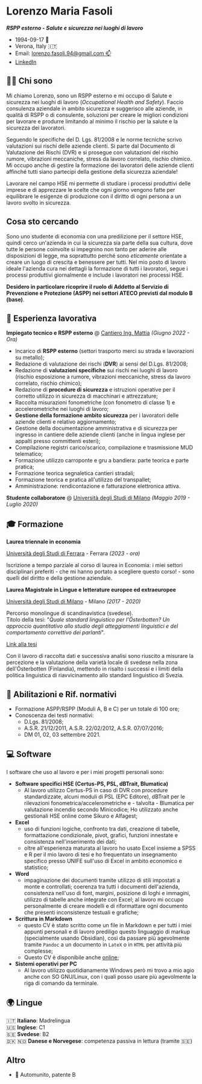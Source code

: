 # Lorenzo Maria Fasoli

***RSPP esterno - Salute e sicurezza nei luoghi di lavoro***

- 1994-09-17 🎂 <br>
- Verona, Italy 🇮🇹 <br>
- Email: [lorenzo.fasoli.94@gmail.com 📫](mailto:lorenzo.fasoli.94@gmail.com) <br>
- [LinkedIn](https://www.linkedin.com/in/lorenzofasoli/) <br>

## 🧑‍💼 Chi sono

Mi chiamo Lorenzo, sono un RSPP esterno e mi occupo di Salute e sicurezza nei luoghi di lavoro (_Occupational Health and Safety_).
Faccio consulenza aziendale in ambito sicurezza e suggerisco alle aziende, in qualità di RSPP o di consulente, soluzioni per creare le migliori condizioni per lavorare e produrre limitando al minimo il rischio per la salute e la sicurezza dei lavoratori.

Seguendo le specifiche del D. Lgs. 81/2008 e le norme tecniche scrivo valutazioni sui rischi delle aziende clienti. Si parte dal Documento di Valutazione dei Rischi (DVR) e si prosegue con valutazioni del rischio rumore, vibrazioni meccaniche, stress da lavoro correlato, rischio chimico.
Mi occupo anche di gestire la formazione dei lavoratori delle aziende clienti affinché tutti siano partecipi della gestione della sicurezza aziendale!

Lavorare nel campo HSE mi permette di studiare i processi produttivi delle imprese e di apprezzare le scelte che ogni giorno vengono fatte per equilibrare le esigenze di produzione con il diritto di ogni persona a un lavoro svolto in sicurezza.

## Cosa sto cercando

Sono uno studente di economia con una predilizione per il settore HSE, quindi cerco un'azienda in cui la sicurezza sia parte della sua cultura, dove tutte le persone coinvolte si impegnino non tanto per aderire alle disposizioni di legge, ma soprattutto perché sono _eticamente_ orientate a creare un luogo di crescita e benessere per tutti. Nel mio posto di lavoro ideale l'azienda cura nei dettagli la formazione di tutti i lavoratori, segue i processi produttivi giornalmente e include i lavoratori nei processi HSE.

**Desidero in particolare ricoprire il ruolo di Addetto al Servizio di Prevenzione e Protezione (ASPP) nei settori ATECO previsti dal modulo B (base)**.

## 🔧 Esperienza lavorativa 

**Impiegato tecnico e RSPP esterno** @ [Cantiero Ing. Mattia]() _(Giugno 2022 - Ora)_ <br>
- Incarico di **RSPP esterno** (settori trasporto merci su strada e lavorazioni su metallo);
- Redazione di valutazione dei rischi (**DVR**) ai sensi del D.Lgs. 81/2008;
- Redazione di **valutazioni specifiche** sui rischi nei luoghi di lavoro (rischio esposizione a rumore, vibrazioni meccaniche, stress da lavoro correlato, rischio chimico);
- Redazione di **procedure di sicurezza** e istruzioni operative per il corretto utilizzo in sicurezza di macchinari e attrezzature;
- Raccolta misurazioni fonometriche (con fonometro di classe 1) e accelerometriche nei luoghi di lavoro;
- **Gestione della formazione ambito sicurezza** per i lavoratori delle aziende clienti e relativo aggiornamento;
- Gestione della documentazione amministrativa e di sicurezza per ingresso in cantiere delle aziende clienti (anche in lingua inglese per appalti presso committenti esteri);
- Compilazione registri carico/scarico, compilazione e trasmissione MUD telematico;
- Formazione utilizzo carroponte e gru a bandiera: parte teorica e parte pratica;
- Formazione teorica segnaletica cantieri stradali;
- Formazione teorica e pratica all'utilizzo del transpallet;
- Amministrazione: rendicontazione e fatturazione elettronica attiva.

**Studente collaboratore** @ [Università degli Studi di Milano](https://www.unimi.it/it) _(Maggio 2019 - Luglio 2020)_ <br>

<!--
- _Biblioteca del Polo di Lingue e Letterature Straniere_
    - Collaborazione (tutorato 400 ore) per la riorganizzazione totale delle collezioni in vista dei lavori di ristrutturazione del plesso
- _Biblioteca di Filosofia_
    - Verifica di nuovi materiali da biblioteche personali
    - Compilazione di bibliografie, predisposizione alla catalogazione
    - Tutorato (200 ore)
    - Valorizzazione e cura delle collezioni collegate a mostre
- _Biblioteca del Polo di Lingue e Letterature Straniere_
    - Collaborazione studentesca 150 ore
    - Assistenza agli utenti, prestito e rientro
-->

## 🎓 Formazione 

**Laurea triennale in economia** <br>

[Università degli Studi di Ferrara](https://www.unife.it/it) - Ferrara _(2023 - ora)_ <br>

Iscrizione a tempo parziale al corso di laurea in Economia: i miei settori disciplinari preferiti - che mi hanno portato a scegliere questo corso! - sono quelli del diritto e della gestione aziendale.

**Laurea Magistrale in Lingue e letterature europee ed extraeuropee** <br>

[Università degli Studi di Milano](https://www.unimi.it/it) - Milano _(2017 - 2020)_ <br>

Percorso monolingue di scandinavistica (svedese). <br>
Titolo della tesi: "_Quale standard linguistico per l'Österbotten? Un approccio quantitativo allo studio degli atteggiamenti linguistici e del comportamento correttivo dei parlanti_".

[Link alla tesi](./files/unimi_tesi_909291_2020.pdf)

Con il lavoro di raccolta dati e successiva analisi sono riuscito a misurare la percezione e la valutazione della varietà locale di svedese nella zona dell'Österbotten (Finlandia), mettendo in risalto i successi e i limiti della politica linguistica di riavvicinamento allo standard linguistico di Svezia.

## 🪪 Abilitazioni e Rif. normativi

- Formazione ASPP/RSPP (Moduli A, B e C) per un totale di 100 ore;
- Conoscenza dei testi normativi:
    - D.Lgs. 81/2008;
    - A.S.R. 21/12/2011, A.S.R. 22/02/2012, A.S.R. 07/07/2016;
    - DM 01, 02, 03 settembre 2021.

## 💻 Software

I software che uso al lavoro e per i miei progetti personali sono:

- **Software specifici HSE (Certus-PS, PSL, dBTrait, Blumatica)**
    - Al lavoro utilizzo Certus-PS in caso di DVR con procedure standardizzate, alcuni moduli di PSL (EPC Editore), dBTrait per le rilevazioni fonometrica/accelerometriche e - talvolta - Blumatica per valutazione incendio secondo Minicodice; Ho utilizzato anche gestionali HSE online come Sikuro e Alfagest;
- **Excel**
    - uso di funzioni logiche, confronto tra dati, creazione di tabelle, formattazione condizionale, pivot, grafici, funzioni innestate e consistenza nell'inserimento dei dati;
    - oltre all'esperienza maturata al lavoro ho usato Excel insieme a SPSS e R per il mio lavoro di tesi e ho frequentato un insegnamento specifico presso UNIFE sull'uso di Excel in ambito economico e statistico;
- **Word**
    - impaginazione dei documenti tramite utilizzo di stili impostati a monte e controllati; coerenza tra tutti i documenti dell'azienda, consistenza nell'uso di font, margini, posizione di loghi e immagini, utilizzo di tabelle anche integrate con Excel; al lavoro mi occupo personalmente di creare modelli e di riformattare ogni documento che presenti inconsistenze testuali e grafiche;
- **Scrittura in Markdown**
    - questo CV è stato scritto come un file in Markdown e per tutti i miei appunti personali e di lavoro prediligo questo linguaggio di markup (specialmente usando Obsidian), così da passare più agevolmente tramite `Pandoc` a un documento in `LateX` o in `HTML` per attività più complesse;
    - Questo CV è disponibile anche [online](https://deponi94.github.io/resume/);
- **Sistemi operativi per PC**
    - Al lavoro utilizzo quotidianamente Windows però mi trovo a mio agio anche con SO GNU/Linux, con i quali posso usare più agevolmente la riga di comando da terminale.

## 🌍 Lingue

🇮🇹 **Italiano**: Madrelingua <br>
🇺🇸 **Inglese**: C1 <br>
🇸🇪 **Svedese**: B2 <br>
🇩🇰 🇳🇴 **Danese e Norvegese**: competenza passiva in lettura (tramite 🇸🇪)

## Altro

- 🚗 Automunito,  patente B

<!--
## ✨ Aggiornamento professionale

Aggiornamenti in qualità di RSPP:

- 2023-06-28 _La formazione con la realtà virtuale nella sicurezza sul lavoro tra scenari e sviluppo personalizzato: Il caso di Verallia Italia S.P.A._ (AIAS)
- 2023-06-20 _Wellbeing Aziendale la nuova frontiera del benessere in azienda_ (AIAS)
- 2023-06-05 _Decreto Lavoro 2023 e le modifiche al Testo Unico_ (AIAS)
- 2023-03-10 _Gestione del rischio cyber, da dove cominciare_ (Leonardo e AIAS)
-->